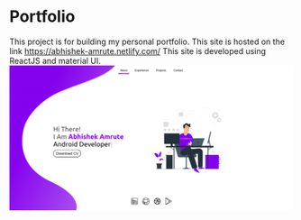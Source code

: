# Portfolio
This project is for building my personal portfolio.
This site is hosted on the link https://abhishek-amrute.netlify.com/
This site is developed using ReactJS and material UI.
<img src="./images/main.gif">